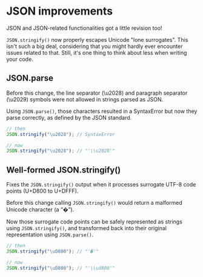# JSON improvements

JSON and JSON-related functionalities got a little revision too!

`JSON.stringify()` now properly escapes Unicode "lone surrogates". This isn't such a big deal, considering that you might hardly ever encounter issues related to that. Still, it's one thing to think about less when writing your code.

## JSON.parse

Before this change, the line separator (\u2028) and paragraph separator (\u2029) symbols were not allowed in strings parsed as JSON.

Using `JSON.parse()`, those characters resulted in a SyntaxError but now they parse correctly, as defined by the JSON standard.

```js
// then
JSON.stringify("\u2028"); // SyntaxError

// now
JSON.stringify("\u2028"); // "'\\u2028'"
```

## Well-formed JSON.stringify()

Fixes the `JSON.stringify()` output when it processes surrogate UTF-8 code points (U+D800 to U+DFFF).

Before this change calling `JSON.stringify()` would return a malformed Unicode character (a “�”).

Now those surrogate code points can be safely represented as strings using `JSON.stringify()`, and transformed back into their original representation using `JSON.parse()`.

```js
// then
JSON.stringify("\uD800"); // "'�'"

// now
JSON.stringify("\uD800"); // "'\\ud800'"
```
